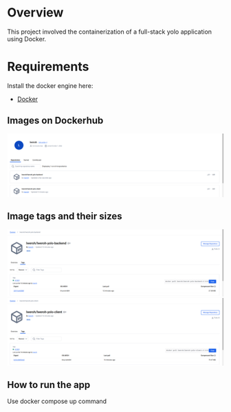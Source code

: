 # Overview
This project involved the containerization of a full-stack yolo application using Docker.


# Requirements
Install the docker engine here:
- [Docker](https://docs.docker.com/engine/install/) 

## Images on Dockerhub
![alt text](image-1.png)

## Image tags and their sizes
![alt text](image.png)
![alt text](image-2.png)

## How to run the app
Use docker compose up command
